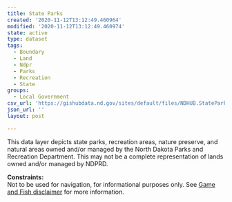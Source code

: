 ```yaml
---
title: State Parks
created: '2020-11-12T13:12:49.460964'
modified: '2020-11-12T13:12:49.460974'
state: active
type: dataset
tags:
  - Boundary
  - Land
  - Ndpr
  - Parks
  - Recreation
  - State
groups:
  - Local Government
csv_url: 'https://gishubdata.nd.gov/sites/default/files/NDHUB.StateParks_0.csv'
json_url: ''
layout: post

---
```

<p>This data layer depicts state parks, recreation areas, nature preserve, and natural areas owned and/or managed by the North Dakota Parks and Recreation Department. This may not be a complete representation of lands owned and/or managed by NDPRD.</p>
<p><strong>Constraints:</strong><br />
Not to be used for navigation, for informational purposes only. See <a href="/game-and-fish-department-disclaimer">Game and Fish disclaimer</a> for more information.</p>

